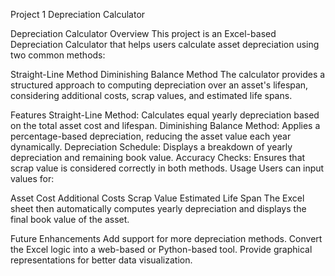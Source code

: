 Project 1 Depreciation Calculator

Depreciation Calculator
Overview
This project is an Excel-based Depreciation Calculator that helps users calculate asset depreciation using two common methods:

Straight-Line Method
Diminishing Balance Method
The calculator provides a structured approach to computing depreciation over an asset's lifespan, considering additional costs, scrap values, and estimated life spans.

Features
Straight-Line Method: Calculates equal yearly depreciation based on the total asset cost and lifespan.
Diminishing Balance Method: Applies a percentage-based depreciation, reducing the asset value each year dynamically.
Depreciation Schedule: Displays a breakdown of yearly depreciation and remaining book value.
Accuracy Checks: Ensures that scrap value is considered correctly in both methods.
Usage
Users can input values for:

Asset Cost
Additional Costs
Scrap Value
Estimated Life Span
The Excel sheet then automatically computes yearly depreciation and displays the final book value of the asset.

Future Enhancements
Add support for more depreciation methods.
Convert the Excel logic into a web-based or Python-based tool.
Provide graphical representations for better data visualization.
